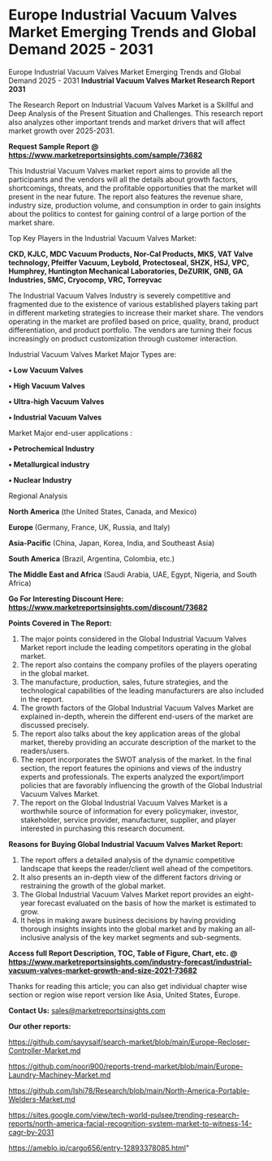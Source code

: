 # Europe Industrial Vacuum Valves Market Emerging Trends and Global Demand 2025 - 2031
Europe Industrial Vacuum Valves Market Emerging Trends and Global Demand 2025 - 2031
<strong>Industrial Vacuum Valves Market Research Report 2031</strong>

The Research Report on Industrial Vacuum Valves Market is a Skillful and Deep Analysis of the Present Situation and Challenges. This research report also analyzes other important trends and market drivers that will affect market growth over 2025-2031.

<strong>Request Sample Report @ <a href=https://www.marketreportsinsights.com/sample/73682>https://www.marketreportsinsights.com/sample/73682</a></strong>

This Industrial Vacuum Valves market report aims to provide all the participants and the vendors will all the details about growth factors, shortcomings, threats, and the profitable opportunities that the market will present in the near future. The report also features the revenue share, industry size, production volume, and consumption in order to gain insights about the politics to contest for gaining control of a large portion of the market share.

Top Key Players in the Industrial Vacuum Valves Market:

<strong>CKD, KJLC, MDC Vacuum Products, Nor-Cal Products, MKS, VAT Valve technology, Pfeiffer Vacuum, Leybold, Protectoseal, SHZK, HSJ, VPC, Humphrey, Huntington Mechanical Laboratories, DeZURIK, GNB, GA Industries, SMC, Cryocomp, VRC, Torreyvac</strong>

The Industrial Vacuum Valves Industry is severely competitive and fragmented due to the existence of various established players taking part in different marketing strategies to increase their market share. The vendors operating in the market are profiled based on price, quality, brand, product differentiation, and product portfolio. The vendors are turning their focus increasingly on product customization through customer interaction.

Industrial Vacuum Valves Market Major Types are:

<strong>• Low Vacuum Valves

• High Vacuum Valves

• Ultra-high Vacuum Valves

• Industrial Vacuum Valves</strong>

Market Major end-user applications :

<strong>• Petrochemical Industry

• Metallurgical industry

• Nuclear Industry</strong>

Regional Analysis

</u><strong><b>North America</b></strong> (the United States, Canada, and Mexico)

<strong><b>Europe </b></strong>(Germany, France, UK, Russia, and Italy)

<strong><b>Asia-Pacific</b></strong> (China, Japan, Korea, India, and Southeast Asia)

<strong><b>South America</b></strong> (Brazil, Argentina, Colombia, etc.)

<strong><b>The Middle East and Africa</b></strong> (Saudi Arabia, UAE, Egypt, Nigeria, and South Africa)

<strong>Go For Interesting Discount Here: <a href=https://www.marketreportsinsights.com/discount/73682>https://www.marketreportsinsights.com/discount/73682</a></strong>

<strong>Points Covered in The Report:</strong>
<ol>
  <li>The major points considered in the Global Industrial Vacuum Valves Market report include the leading competitors operating in the global market.</li>
  <li>The report also contains the company profiles of the players operating in the global market.</li>
  <li>The manufacture, production, sales, future strategies, and the technological capabilities of the leading manufacturers are also included in the report.</li>
  <li>The growth factors of the Global Industrial Vacuum Valves Market are explained in-depth, wherein the different end-users of the market are discussed precisely.</li>
  <li>The report also talks about the key application areas of the global market, thereby providing an accurate description of the market to the readers/users.</li>
  <li>The report incorporates the SWOT analysis of the market. In the final section, the report features the opinions and views of the industry experts and professionals. The experts analyzed the export/import policies that are favorably influencing the growth of the Global Industrial Vacuum Valves Market.</li>
  <li>The report on the Global Industrial Vacuum Valves Market is a worthwhile source of information for every policymaker, investor, stakeholder, service provider, manufacturer, supplier, and player interested in purchasing this research document.</li>
</ol>
<strong>Reasons for Buying Global Industrial Vacuum Valves Market Report:</strong>

<ol>
  <li>The report offers a detailed analysis of the dynamic competitive landscape that keeps the reader/client well ahead of the competitors.</li>
  <li>It also presents an in-depth view of the different factors driving or restraining the growth of the global market.</li>
  <li>The Global Industrial Vacuum Valves Market report provides an eight-year forecast evaluated on the basis of how the market is estimated to grow.</li>
  <li>It helps in making aware business decisions by having providing thorough insights insights into the global market and by making an all-inclusive analysis of the key market segments and sub-segments.</li>
</ol>
<strong>Access full Report Description, TOC, Table of Figure, Chart, etc. @ <a href=https://www.marketreportsinsights.com/industry-forecast/industrial-vacuum-valves-market-growth-and-size-2021-73682>https://www.marketreportsinsights.com/industry-forecast/industrial-vacuum-valves-market-growth-and-size-2021-73682</a></strong>


Thanks for reading this article; you can also get individual chapter wise section or region wise report version like Asia, United States, Europe.

<strong>Contact Us:</strong>
sales@marketreportsinsights.com

<strong>Our other reports:</strong>

<a href=https://github.com/sayysaif/search-market/blob/main/Europe-Recloser-Controller-Market.md>https://github.com/sayysaif/search-market/blob/main/Europe-Recloser-Controller-Market.md</a>

<a href=https://github.com/noori900/reports-trend-market/blob/main/Europe-Laundry-Machiney-Market.md>https://github.com/noori900/reports-trend-market/blob/main/Europe-Laundry-Machiney-Market.md</a>

<a href=https://github.com/Ishi78/Research/blob/main/North-America-Portable-Welders-Market.md>https://github.com/Ishi78/Research/blob/main/North-America-Portable-Welders-Market.md</a>

<a href=https://sites.google.com/view/tech-world-pulsee/trending-research-reports/north-america-facial-recognition-system-market-to-witness-14-cagr-by-2031>https://sites.google.com/view/tech-world-pulsee/trending-research-reports/north-america-facial-recognition-system-market-to-witness-14-cagr-by-2031</a>

<a href=https://ameblo.jp/cargo656/entry-12893378085.html>https://ameblo.jp/cargo656/entry-12893378085.html</a>"
